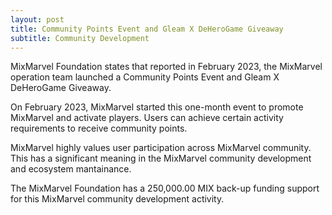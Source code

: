 ```yaml
---
layout: post
title: Community Points Event and Gleam X DeHeroGame Giveaway
subtitle: Community Development 
---
```


MixMarvel Foundation states that reported in February 2023, the MixMarvel operation team launched a Community Points Event and Gleam X DeHeroGame Giveaway.

On February 2023, MixMarvel started this one-month event to promote MixMarvel and activate players. Users can achieve certain activity requirements to receive community points. 

MixMarvel highly values user participation across MixMarvel community. This has a significant meaning in the MixMarvel community development and ecosystem mantainance. 

The MixMarvel Foundation has a 250,000.00 MIX back-up funding support for this MixMarvel community development activity. 
